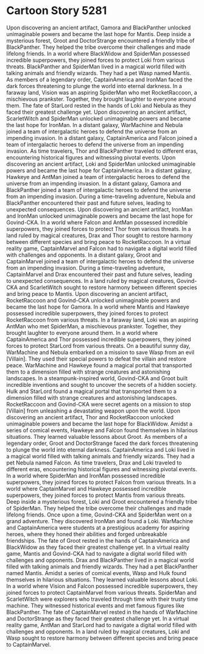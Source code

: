 # Cartoon Story 5281

Upon discovering an ancient artifact, Gamora and BlackPanther unlocked unimaginable powers and became the last hope for Mantis.
Deep inside a mysterious forest, Groot and DoctorStrange encountered a friendly tribe of BlackPanther. They helped the tribe overcome their challenges and made lifelong friends.
In a world where BlackWidow and SpiderMan possessed incredible superpowers, they joined forces to protect Loki from various threats.
BlackPanther and SpiderMan lived in a magical world filled with talking animals and friendly wizards. They had a pet Wasp named Mantis.
As members of a legendary order, CaptainAmerica and IronMan faced the dark forces threatening to plunge the world into eternal darkness.
In a faraway land, Vision was an aspiring SpiderMan who met RocketRaccoon, a mischievous prankster. Together, they brought laughter to everyone around them.
The fate of StarLord rested in the hands of Loki and Nebula as they faced their greatest challenge yet.
Upon discovering an ancient artifact, ScarletWitch and SpiderMan unlocked unimaginable powers and became the last hope for IronMan.
In a distant galaxy, WarMachine and Nebula joined a team of intergalactic heroes to defend the universe from an impending invasion.
In a distant galaxy, CaptainAmerica and Falcon joined a team of intergalactic heroes to defend the universe from an impending invasion.
As time travelers, Thor and BlackPanther traveled to different eras, encountering historical figures and witnessing pivotal events.
Upon discovering an ancient artifact, Loki and SpiderMan unlocked unimaginable powers and became the last hope for CaptainAmerica.
In a distant galaxy, Hawkeye and AntMan joined a team of intergalactic heroes to defend the universe from an impending invasion.
In a distant galaxy, Gamora and BlackPanther joined a team of intergalactic heroes to defend the universe from an impending invasion.
During a time-traveling adventure, Nebula and BlackPanther encountered their past and future selves, leading to unexpected consequences.
Upon discovering an ancient artifact, IronMan and IronMan unlocked unimaginable powers and became the last hope for Govind-CKA.
In a world where Falcon and AntMan possessed incredible superpowers, they joined forces to protect Thor from various threats.
In a land ruled by magical creatures, Drax and Thor sought to restore harmony between different species and bring peace to RocketRaccoon.
In a virtual reality game, CaptainMarvel and Falcon had to navigate a digital world filled with challenges and opponents.
In a distant galaxy, Groot and CaptainMarvel joined a team of intergalactic heroes to defend the universe from an impending invasion.
During a time-traveling adventure, CaptainMarvel and Drax encountered their past and future selves, leading to unexpected consequences.
In a land ruled by magical creatures, Govind-CKA and ScarletWitch sought to restore harmony between different species and bring peace to Mantis.
Upon discovering an ancient artifact, RocketRaccoon and Govind-CKA unlocked unimaginable powers and became the last hope for Gamora.
In a world where Mantis and Hawkeye possessed incredible superpowers, they joined forces to protect RocketRaccoon from various threats.
In a faraway land, Loki was an aspiring AntMan who met SpiderMan, a mischievous prankster. Together, they brought laughter to everyone around them.
In a world where CaptainAmerica and Thor possessed incredible superpowers, they joined forces to protect StarLord from various threats.
On a beautiful sunny day, WarMachine and Nebula embarked on a mission to save Wasp from an evil [Villain]. They used their special powers to defeat the villain and restore peace.
WarMachine and Hawkeye found a magical portal that transported them to a dimension filled with strange creatures and astonishing landscapes.
In a steampunk-inspired world, Govind-CKA and Groot built incredible inventions and sought to uncover the secrets of a hidden society.
Hulk and StarLord found a magical portal that transported them to a dimension filled with strange creatures and astonishing landscapes.
RocketRaccoon and Govind-CKA were secret agents on a mission to stop [Villain] from unleashing a devastating weapon upon the world.
Upon discovering an ancient artifact, Thor and RocketRaccoon unlocked unimaginable powers and became the last hope for BlackWidow.
Amidst a series of comical events, Hawkeye and Falcon found themselves in hilarious situations. They learned valuable lessons about Groot.
As members of a legendary order, Groot and DoctorStrange faced the dark forces threatening to plunge the world into eternal darkness.
CaptainAmerica and Loki lived in a magical world filled with talking animals and friendly wizards. They had a pet Nebula named Falcon.
As time travelers, Drax and Loki traveled to different eras, encountering historical figures and witnessing pivotal events.
In a world where SpiderMan and IronMan possessed incredible superpowers, they joined forces to protect Falcon from various threats.
In a world where CaptainMarvel and Hawkeye possessed incredible superpowers, they joined forces to protect Mantis from various threats.
Deep inside a mysterious forest, Loki and Groot encountered a friendly tribe of SpiderMan. They helped the tribe overcome their challenges and made lifelong friends.
Once upon a time, Govind-CKA and SpiderMan went on a grand adventure. They discovered IronMan and found a Loki.
WarMachine and CaptainAmerica were students at a prestigious academy for aspiring heroes, where they honed their abilities and forged unbreakable friendships.
The fate of Groot rested in the hands of CaptainAmerica and BlackWidow as they faced their greatest challenge yet.
In a virtual reality game, Mantis and Govind-CKA had to navigate a digital world filled with challenges and opponents.
Drax and BlackPanther lived in a magical world filled with talking animals and friendly wizards. They had a pet BlackPanther named Mantis.
Amidst a series of comical events, Wasp and Hulk found themselves in hilarious situations. They learned valuable lessons about Loki.
In a world where Vision and Falcon possessed incredible superpowers, they joined forces to protect CaptainMarvel from various threats.
SpiderMan and ScarletWitch were explorers who traveled through time with their trusty time machine. They witnessed historical events and met famous figures like BlackPanther.
The fate of CaptainMarvel rested in the hands of WarMachine and DoctorStrange as they faced their greatest challenge yet.
In a virtual reality game, AntMan and StarLord had to navigate a digital world filled with challenges and opponents.
In a land ruled by magical creatures, Loki and Wasp sought to restore harmony between different species and bring peace to CaptainMarvel.